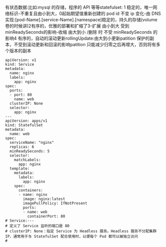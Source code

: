 有状态数据:比如:mysql 的存储，程序的 API 等等statefulset:
1 稳定的，唯一网络标识-不重复且由小到大，0起始期望值重新创建的 pod id 不变 ip 变化-由 DNS 实现:[pod-Name].[service-Name].[namespace]稳定的，持久的存储(volume 卷的时候讲)2有序的，优雅的部署和扩缩了3-扩展 由小到大 受到 minReadySeconds的影响-收缩 由大到小 /删除 时 不受 minReadySeconds 的影响4 有序的，自动的滚动更新rollingUpdate:由大到小更新patition 保护的副本，不受到滚动更新和回滚的影响patition 只能减少归零之后再增大，否则将有多个版本的副本

```shell
apiVersion: v1
kind: Service
metadata:
  name: nginx
  labels:
    app: nginx
spec:
  ports:
  - port: 80
    name: web
  clusterIP: None
  selector:
    app: nginx
---
apiVersion: apps/v1
kind: StatefulSet
metadata:
  name: web
spec:
  serviceName: "nginx"
  replicas: 6
  minReadySeconds: 5
  selector:
    matchLabels:
      app: nginx
  template:
    metadata:
      labels:
        app: nginx
    spec:
      containers:
      - name: nginx
        image: nginx:latest
        imagePullPolicy: IfNotPresent
        ports:
        - name: web
          containerPort: 80
# Service:---
# 定义了 Service 监听的端口是 80
# clusterIP: None：指定 Service 为 Headless 服务。Headless 服务不分配集群 IP，通常用于与 StatefulSet 配合使用时，以便每个 Pod 都可以被独立访问
# 
```